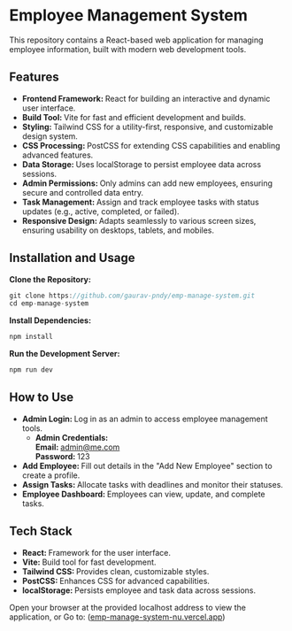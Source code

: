 # Employee Management System

 This repository contains a React-based web application for managing employee information, built with modern web development tools.

## Features

- <strong> Frontend Framework: </strong> React for building an interactive and dynamic user interface. <br>
- <strong> Build Tool: </strong> Vite for fast and efficient development and builds. <br>
- <strong> Styling: </strong> Tailwind CSS for a utility-first, responsive, and customizable design system. <br>
- <strong> CSS Processing: </strong> PostCSS for extending CSS capabilities and enabling advanced features. <br>
- <strong> Data Storage: </strong> Uses localStorage to persist employee data across sessions. <br>
- <strong> Admin Permissions: </strong> Only admins can add new employees, ensuring secure and controlled data entry. <br>
- <strong> Task Management: </strong> Assign and track employee tasks with status updates (e.g., active, completed, or failed).<br>
- <strong> Responsive Design: </strong>  Adapts seamlessly to various screen sizes, ensuring usability on desktops, tablets, and mobiles. <br>

## Installation and Usage

**Clone the Repository:**
```javascript
git clone https://github.com/gaurav-pndy/emp-manage-system.git
cd emp-manage-system
```
**Install Dependencies:**
```javascript
npm install
```
**Run the Development Server:**
```javascript
npm run dev
```

## How to Use

- <strong> Admin Login: </strong> Log in as an admin to access employee management tools. <br>
   - **Admin Credentials:** <br>
        <strong> Email: </strong> admin@me.com <br>
        <strong> Password: </strong> 123 <br>
- <strong> Add Employee: </strong> Fill out details in the "Add New Employee" section to create a profile. <br>
- <strong> Assign Tasks: </strong> Allocate tasks with deadlines and monitor their statuses. <br>
- <strong> Employee Dashboard: </strong> Employees can view, update, and complete tasks. <br>


## Tech Stack

- <strong> React: </strong> Framework for the user interface. <br>
- <strong> Vite: </strong> Build tool for fast development. <br>
- <strong> Tailwind CSS: </strong> Provides clean, customizable styles. <br>
- <strong> PostCSS: </strong>Enhances CSS for advanced capabilities. <br>
- <strong> localStorage: </strong> Persists employee and task data across sessions. <br>

Open your browser at the provided localhost address to view the application, or Go to: ([emp-manage-system-nu.vercel.app](https://emp-manage-system-nu.vercel.app/))
